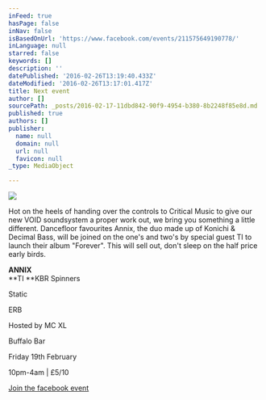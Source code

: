 ```yaml
---
inFeed: true
hasPage: false
inNav: false
isBasedOnUrl: 'https://www.facebook.com/events/211575649190778/'
inLanguage: null
starred: false
keywords: []
description: ''
datePublished: '2016-02-26T13:19:40.433Z'
dateModified: '2016-02-26T13:17:01.417Z'
title: Next event
author: []
sourcePath: _posts/2016-02-17-11dbd842-90f9-4954-b380-8b2248f85e8d.md
published: true
authors: []
publisher:
  name: null
  domain: null
  url: null
  favicon: null
_type: MediaObject

---
```

![](https://s3-us-west-2.amazonaws.com/the-grid-img/p/cc05586236e23b92c9e1a19c1d015b413d01c7b7.jpg)

Hot on the heels of handing over the controls to Critical Music to give our new VOID soundsystem a proper work out, we bring you something a little different. Dancefloor favourites Annix, the duo made up of Konichi & Decimal Bass, will be joined on the one's and two's by special guest TI to launch their album "Forever". This will sell out, don't sleep on the half price early birds.

**ANNIX**  
**TI
**KBR Spinners
  
Static
  
ERB
  
Hosted by MC XL 

Buffalo Bar 

Friday 19th February
  
10pm-4am | £5/10

[Join the facebook event][0]

[0]: https://www.facebook.com/events/211575649190778/